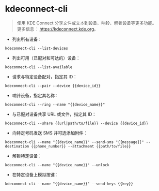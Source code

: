 # kdeconnect-cli

> 使用 KDE Connect 分享文件或文本到设备、响铃、解锁设备等更多功能。
> 更多信息： <https://kdeconnect.kde.org>。

- 列出所有设备：

`kdeconnect-cli --list-devices`

- 列出可用（已配对和可达的）设备：

`kdeconnect-cli --list-available`

- 请求与特定设备配对，指定其 ID：

`kdeconnect-cli --pair --device {{device_id}}`

- 响铃设备，指定其名称：

`kdeconnect-cli --ring --name "{{device_name}}"`

- 与已配对设备共享 URL 或文件，指定其 ID：

`kdeconnect-cli --share {{url|path/to/file}} --device {{device_id}}`

- 向特定号码发送 SMS 并可选添加附件：

`kdeconnect-cli --name "{{device_name}}" --send-sms "{{message}}" --destination {{phone_number}} --attachment {{path/to/file}}`

- 解锁特定设备：

`kdeconnect-cli --name "{{device_name}}" --unlock`

- 在特定设备上模拟按键：

`kdeconnect-cli --name "{{device_name}}" --send-keys {{key}}`